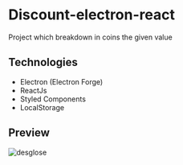 # Discount-electron-react
Project which breakdown in coins the given value

## Technologies
- Electron (Electron Forge)
- ReactJs
- Styled Components
- LocalStorage

## Preview

![desglose](https://user-images.githubusercontent.com/31710347/94378127-dcb80600-00f4-11eb-9243-127da3f058c3.gif)

